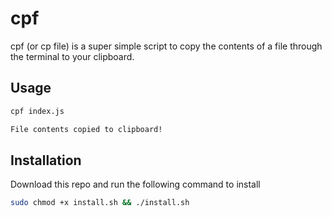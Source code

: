 # cpf

cpf (or cp file) is a super simple script to copy the contents of a file through the terminal to your clipboard. 

## Usage

```bash
cpf index.js

File contents copied to clipboard!
```

## Installation 

Download this repo and run the following command to install

```bash
sudo chmod +x install.sh && ./install.sh
```
